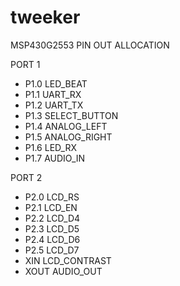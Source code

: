 tweeker
=======
MSP430G2553 PIN OUT ALLOCATION

PORT 1

  * P1.0	LED_BEAT
  * P1.1	UART_RX
  * P1.2	UART_TX
  * P1.3	SELECT_BUTTON
  * P1.4	ANALOG_LEFT
  * P1.5	ANALOG_RIGHT
  * P1.6	LED_RX
  * P1.7	AUDIO_IN

PORT 2

  * P2.0	LCD_RS
  * P2.1	LCD_EN
  * P2.2	LCD_D4
  * P2.3	LCD_D5
  * P2.4	LCD_D6
  * P2.5	LCD_D7
  * XIN		LCD_CONTRAST
  * XOUT	AUDIO_OUT
